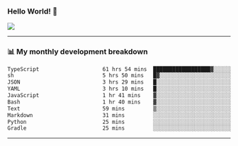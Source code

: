 ### Hello World! 👋

<a>
  <img align="center" src="https://github-readme-stats.vercel.app/api?username=megatunger&count_private=true&include_all_commits=true&bg_color=30,56CCF2,2F80ED&title_color=fff&text_color=fff" />
</a>

------
### 📊 My monthly development breakdown

<!--START_SECTION:waka-->

```txt
TypeScript                    61 hrs 54 mins  ██████████████████▓░░░░░░   75.02 %
sh                            5 hrs 50 mins   █▓░░░░░░░░░░░░░░░░░░░░░░░   07.07 %
JSON                          3 hrs 29 mins   █░░░░░░░░░░░░░░░░░░░░░░░░   04.23 %
YAML                          3 hrs 10 mins   █░░░░░░░░░░░░░░░░░░░░░░░░   03.86 %
JavaScript                    1 hr 41 mins    ▓░░░░░░░░░░░░░░░░░░░░░░░░   02.05 %
Bash                          1 hr 40 mins    ▓░░░░░░░░░░░░░░░░░░░░░░░░   02.03 %
Text                          59 mins         ▒░░░░░░░░░░░░░░░░░░░░░░░░   01.21 %
Markdown                      31 mins         ░░░░░░░░░░░░░░░░░░░░░░░░░   00.63 %
Python                        25 mins         ░░░░░░░░░░░░░░░░░░░░░░░░░   00.52 %
Gradle                        25 mins         ░░░░░░░░░░░░░░░░░░░░░░░░░   00.52 %
```

<!--END_SECTION:waka-->

------
